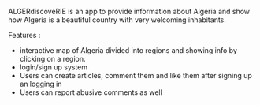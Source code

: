 ALGERdiscoveRIE is an app to provide information about Algeria and show how Algeria is a beautiful country with very welcoming inhabitants.

Features :
- interactive map of Algeria divided into regions and showing info by clicking on a region.
- login/sign up system
- Users can create articles, comment them and like them after signing up an logging in
- Users can report abusive comments as well

